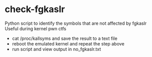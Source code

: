# check-fgkaslr

Python script to identify the symbols that are not affected by fgkaslr <br/>
Useful during kernel pwn ctfs

+ cat /proc/kallsyms and save the result to a text file
+ reboot the emulated kernel and repeat the step above
+ run script and view output in no_fgkaslr.txt
